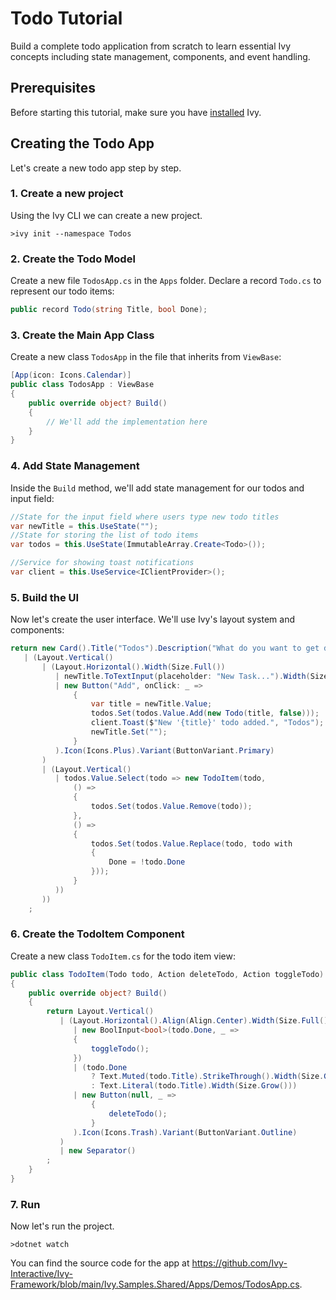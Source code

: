 ﻿# Todo Tutorial

<Ingress>
Build a complete todo application from scratch to learn essential Ivy concepts including state management, components, and event handling.
</Ingress>

## Prerequisites

Before starting this tutorial, make sure you have [installed](02_Installation.md) Ivy.

## Creating the Todo App

Let's create a new todo app step by step.

### 1. Create a new project

Using the Ivy CLI we can create a new project.

```terminal
>ivy init --namespace Todos
```

### 2. Create the Todo Model

Create a new file `TodosApp.cs` in the `Apps` folder.
Declare a record `Todo.cs` to represent our todo items:

```csharp
public record Todo(string Title, bool Done);
```

### 3. Create the Main App Class

Create a new class `TodosApp` in the file that inherits from `ViewBase`:

```csharp
[App(icon: Icons.Calendar)]
public class TodosApp : ViewBase
{
    public override object? Build()
    {
        // We'll add the implementation here
    }
}
```

### 4. Add State Management

Inside the `Build` method, we'll add state management for our todos and input field:

```csharp
//State for the input field where users type new todo titles
var newTitle = this.UseState("");
//State for storing the list of todo items
var todos = this.UseState(ImmutableArray.Create<Todo>());

//Service for showing toast notifications
var client = this.UseService<IClientProvider>();
```

### 5. Build the UI

Now let's create the user interface. We'll use Ivy's layout system and components:

```csharp
return new Card().Title("Todos").Description("What do you want to get done today?")
   | (Layout.Vertical()
       | (Layout.Horizontal().Width(Size.Full())
          | newTitle.ToTextInput(placeholder: "New Task...").Width(Size.Grow())
          | new Button("Add", onClick: _ =>
              {
                  var title = newTitle.Value;
                  todos.Set(todos.Value.Add(new Todo(title, false)));
                  client.Toast($"New '{title}' todo added.", "Todos");
                  newTitle.Set("");
              }
          ).Icon(Icons.Plus).Variant(ButtonVariant.Primary)
       )
       | (Layout.Vertical()
          | todos.Value.Select(todo => new TodoItem(todo,
              () =>
              {
                  todos.Set(todos.Value.Remove(todo));
              },
              () =>
              {
                  todos.Set(todos.Value.Replace(todo, todo with
                  {
                      Done = !todo.Done
                  }));
              }
          ))
       ))
    ;
```

### 6. Create the TodoItem Component

Create a new class `TodoItem.cs` for the todo item view:

```csharp
public class TodoItem(Todo todo, Action deleteTodo, Action toggleTodo) : ViewBase
{
    public override object? Build()
    {
        return Layout.Vertical()
           | (Layout.Horizontal().Align(Align.Center).Width(Size.Full())
              | new BoolInput<bool>(todo.Done, _ =>
              {
                  toggleTodo();
              })
              | (todo.Done
                  ? Text.Muted(todo.Title).StrikeThrough().Width(Size.Grow())
                  : Text.Literal(todo.Title).Width(Size.Grow()))
              | new Button(null, _ =>
                  {
                      deleteTodo();
                  }
              ).Icon(Icons.Trash).Variant(ButtonVariant.Outline)
           )
           | new Separator()
        ;
    }
}
```

### 7. Run

Now let's run the project.

```terminal
>dotnet watch
```

You can find the source code for the app at <https://github.com/Ivy-Interactive/Ivy-Framework/blob/main/Ivy.Samples.Shared/Apps/Demos/TodosApp.cs>.
